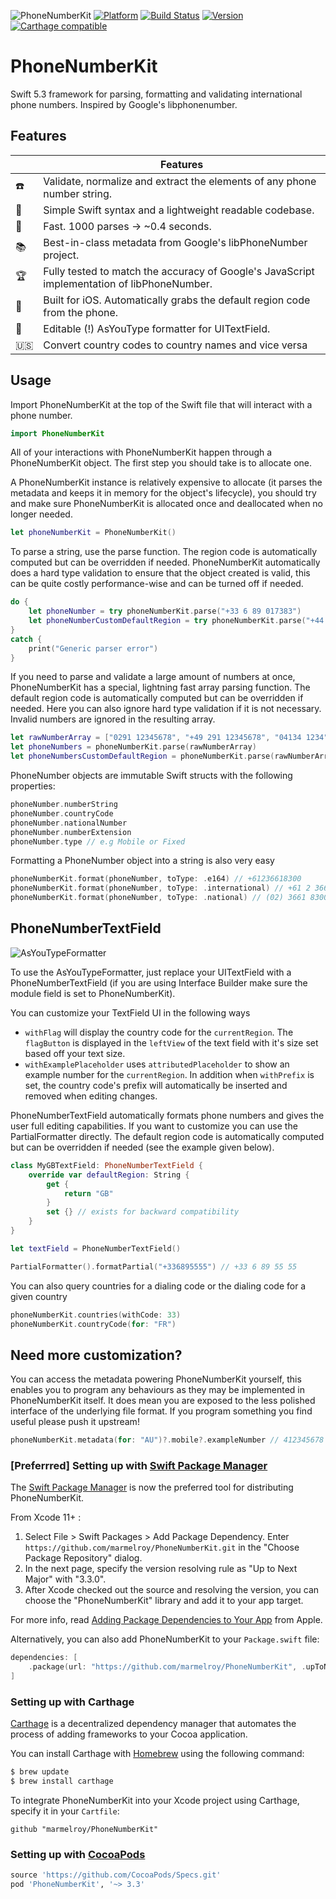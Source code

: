 ![PhoneNumberKit](https://cloud.githubusercontent.com/assets/889949/20864386/a1307950-b9ef-11e6-8a58-e9c5103738e7.png)
[![Platform](https://img.shields.io/cocoapods/p/PhoneNumberKit.svg?maxAge=2592000)](http://cocoapods.org/?q=PhoneNumberKit)
[![Build Status](https://travis-ci.org/marmelroy/PhoneNumberKit.svg?branch=master)](https://travis-ci.org/marmelroy/PhoneNumberKit) [![Version](http://img.shields.io/cocoapods/v/PhoneNumberKit.svg)](http://cocoapods.org/?q=PhoneNumberKit)
[![Carthage compatible](https://img.shields.io/badge/Carthage-compatible-4BC51D.svg?style=flat)](https://github.com/Carthage/Carthage)

# PhoneNumberKit

Swift 5.3 framework for parsing, formatting and validating international phone numbers.
Inspired by Google's libphonenumber.

## Features

|                  | Features                                                                                    |
| ---------------- | ------------------------------------------------------------------------------------------- |
| :phone:          | Validate, normalize and extract the elements of any phone number string.                    |
| :100:            | Simple Swift syntax and a lightweight readable codebase.                                    |
| :checkered_flag: | Fast. 1000 parses -> ~0.4 seconds.                                                          |
| :books:          | Best-in-class metadata from Google's libPhoneNumber project.                                |
| :trophy:         | Fully tested to match the accuracy of Google's JavaScript implementation of libPhoneNumber. |
| :iphone:         | Built for iOS. Automatically grabs the default region code from the phone.                  |
| 📝               | Editable (!) AsYouType formatter for UITextField.                                           |
| :us:             | Convert country codes to country names and vice versa                                       |

## Usage

Import PhoneNumberKit at the top of the Swift file that will interact with a phone number.

```swift
import PhoneNumberKit
```

All of your interactions with PhoneNumberKit happen through a PhoneNumberKit object. The first step you should take is to allocate one.

A PhoneNumberKit instance is relatively expensive to allocate (it parses the metadata and keeps it in memory for the object's lifecycle), you should try and make sure PhoneNumberKit is allocated once and deallocated when no longer needed.

```swift
let phoneNumberKit = PhoneNumberKit()
```

To parse a string, use the parse function. The region code is automatically computed but can be overridden if needed. PhoneNumberKit automatically does a hard type validation to ensure that the object created is valid, this can be quite costly performance-wise and can be turned off if needed.

```swift
do {
    let phoneNumber = try phoneNumberKit.parse("+33 6 89 017383")
    let phoneNumberCustomDefaultRegion = try phoneNumberKit.parse("+44 20 7031 3000", regionCode: "GB", ignoreType: true)
}
catch {
    print("Generic parser error")
}
```

If you need to parse and validate a large amount of numbers at once, PhoneNumberKit has a special, lightning fast array parsing function. The default region code is automatically computed but can be overridden if needed. Here you can also ignore hard type validation if it is not necessary. Invalid numbers are ignored in the resulting array.

```swift
let rawNumberArray = ["0291 12345678", "+49 291 12345678", "04134 1234", "09123 12345"]
let phoneNumbers = phoneNumberKit.parse(rawNumberArray)
let phoneNumbersCustomDefaultRegion = phoneNumberKit.parse(rawNumberArray, regionCode "DE",  ignoreType: true)
```

PhoneNumber objects are immutable Swift structs with the following properties:

```swift
phoneNumber.numberString
phoneNumber.countryCode
phoneNumber.nationalNumber
phoneNumber.numberExtension
phoneNumber.type // e.g Mobile or Fixed
```

Formatting a PhoneNumber object into a string is also very easy

```swift
phoneNumberKit.format(phoneNumber, toType: .e164) // +61236618300
phoneNumberKit.format(phoneNumber, toType: .international) // +61 2 3661 8300
phoneNumberKit.format(phoneNumber, toType: .national) // (02) 3661 8300
```

## PhoneNumberTextField

![AsYouTypeFormatter](https://user-images.githubusercontent.com/7651280/67554038-e6512500-f751-11e9-93c9-9111e899a2ef.gif)

To use the AsYouTypeFormatter, just replace your UITextField with a PhoneNumberTextField (if you are using Interface Builder make sure the module field is set to PhoneNumberKit).

You can customize your TextField UI in the following ways

- `withFlag` will display the country code for the `currentRegion`. The `flagButton` is displayed in the `leftView` of the text field with it's size set based off your text size.
- `withExamplePlaceholder` uses `attributedPlaceholder` to show an example number for the `currentRegion`. In addition when `withPrefix` is set, the country code's prefix will automatically be inserted and removed when editing changes.

PhoneNumberTextField automatically formats phone numbers and gives the user full editing capabilities. If you want to customize you can use the PartialFormatter directly. The default region code is automatically computed but can be overridden if needed (see the example given below).

```swift
class MyGBTextField: PhoneNumberTextField {
    override var defaultRegion: String {
        get {
            return "GB"
        }
        set {} // exists for backward compatibility
    }
}
```

```swift
let textField = PhoneNumberTextField()

PartialFormatter().formatPartial("+336895555") // +33 6 89 55 55
```

You can also query countries for a dialing code or the dialing code for a given country

```swift
phoneNumberKit.countries(withCode: 33)
phoneNumberKit.countryCode(for: "FR")
```

## Need more customization?

You can access the metadata powering PhoneNumberKit yourself, this enables you to program any behaviours as they may be implemented in PhoneNumberKit itself. It does mean you are exposed to the less polished interface of the underlying file format. If you program something you find useful please push it upstream!

```swift
phoneNumberKit.metadata(for: "AU")?.mobile?.exampleNumber // 412345678
```

### [Preferrred] Setting up with [Swift Package Manager](https://swiftpm.co/?query=PhoneNumberKit)

The [Swift Package Manager](https://swift.org/package-manager/) is now the preferred tool for distributing PhoneNumberKit. 

From Xcode 11+ :

1. Select File > Swift Packages > Add Package Dependency. Enter `https://github.com/marmelroy/PhoneNumberKit.git` in the "Choose Package Repository" dialog.
2. In the next page, specify the version resolving rule as "Up to Next Major" with "3.3.0".
3. After Xcode checked out the source and resolving the version, you can choose the "PhoneNumberKit" library and add it to your app target.

For more info, read [Adding Package Dependencies to Your App](https://developer.apple.com/documentation/xcode/adding_package_dependencies_to_your_app) from Apple.

Alternatively, you can also add PhoneNumberKit to your `Package.swift` file:

```swift
dependencies: [
    .package(url: "https://github.com/marmelroy/PhoneNumberKit", .upToNextMajor(from: "3.3.1"))
]
```

### Setting up with Carthage

[Carthage](https://github.com/Carthage/Carthage) is a decentralized dependency manager that automates the process of adding frameworks to your Cocoa application.

You can install Carthage with [Homebrew](http://brew.sh/) using the following command:

```bash
$ brew update
$ brew install carthage
```

To integrate PhoneNumberKit into your Xcode project using Carthage, specify it in your `Cartfile`:

```ogdl
github "marmelroy/PhoneNumberKit"
```

### Setting up with [CocoaPods](http://cocoapods.org/?q=PhoneNumberKit)

```ruby
source 'https://github.com/CocoaPods/Specs.git'
pod 'PhoneNumberKit', '~> 3.3'
```
